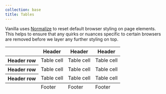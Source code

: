 ```yaml
---
collection: base
title: Tables
---
```


Vanilla uses [Normalize](https://necolas.github.io/normalize.css/) to reset default browser styling on page elements. This helps to ensure that any quirks or nuances specific to certain browsers are removed before we layer any further styling on top.

<div class="row">
    <div class="twelve-col">
        <table>
            <thead>
                <tr>
                    <th></th>
                    <th scope="col">Header</th>
                    <th scope="col">Header</th>
                    <th scope="col">Header</th>
                </tr>
            </thead>
            <tfoot>
                <tr>
                    <td></td>
                    <td>Footer</td>
                    <td>Footer</td>
                    <td>Footer</td>
                </tr>
            </tfoot>
            <tbody>
                <tr>
                    <th scope="row">Header row</th>
                    <td>Table cell</td>
                    <td>Table cell</td>
                    <td>Table cell</td>
                </tr>
                <tr>
                    <th scope="row">Header row</th>
                    <td>Table cell</td>
                    <td>Table cell</td>
                    <td>Table cell</td>
                </tr>
                <tr>
                    <th scope="row">Header row</th>
                    <td>Table cell</td>
                    <td>Table cell</td>
                    <td>Table cell</td>
                </tr>
            </tbody>
        </table>
    </div>
</div>
